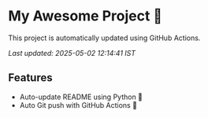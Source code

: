 # My Awesome Project 🚀

This project is automatically updated using GitHub Actions.

_Last updated: 2025-05-02 12:14:41 IST_

## Features
- Auto-update README using Python 🐍
- Auto Git push with GitHub Actions 🤖
